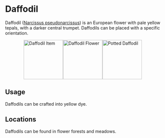 # Daffodil

<!--description:Learn everything about the daffodil, a nice yellow flower.-->
<!--thumbnail:images/assets/item/daffodil.png;A picture of a daffodil.-->

Daffodil ([Narcissus pseudonarcissus][daffodil_wikipedia]) is an European flower with pale yellow tepals, with a darker central trumpet.
Daffodils can be placed with a specific orientation.

<div style="display: flex; justify-content: center;">
<img alt="Daffodil Item" title="Daffodil Item" class="ls_pixelated" src="../../src/main/resources/assets/aurorasdeco/textures/item/daffodil.png" width="128" height="128" />
<img alt="Daffodil Flower" title="Daffodil Flower" class="ls_pixelated" src="../../images/render/daffodil.png" width="128" height="128" />
<img alt="Potted Daffodil" title="Potted Daffodil" class="ls_pixelated" src="../../images/render/potted/daffodil.png" width="128" height="128" />
</div>

## Usage

Daffodils can be crafted into yellow dye.

## Locations

Daffodils can be found in flower forests and meadows.

[daffodil_wikipedia]: https://en.wikipedia.org/wiki/Narcissus_pseudonarcissus "Wikipedia page"
